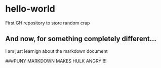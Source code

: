 # hello-world
First GH repository to store random crap

## And now, for something completely different...

I am just learnign about the markdown document

###PUNY MARKDOWN MAKES HULK ANGRY!!!!
